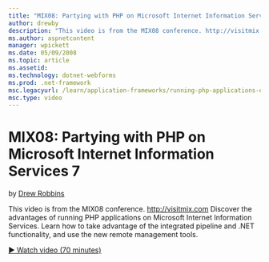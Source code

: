 ```yaml
---
title: "MIX08: Partying with PHP on Microsoft Internet Information Services 7 | Microsoft Docs"
author: drewby
description: "This video is from the MIX08 conference. http://visitmix.com Discover the advantages of running PHP applications on Microsoft Internet Information Services...."
ms.author: aspnetcontent
manager: wpickett
ms.date: 05/09/2008
ms.topic: article
ms.assetid: 
ms.technology: dotnet-webforms
ms.prod: .net-framework
msc.legacyurl: /learn/application-frameworks/running-php-applications-on-iis/mix08-partying-with-php-on-microsoft-internet-information-services-7-and-above
msc.type: video
---
```

MIX08: Partying with PHP on Microsoft Internet Information Services 7
====================
by [Drew Robbins](https://github.com/drewby)

This video is from the MIX08 conference. http://visitmix.com Discover the advantages of running PHP applications on Microsoft Internet Information Services. Learn how to take advantage of the integrated pipeline and .NET functionality, and use the new remote management tools.

[&#9654; Watch video (70 minutes)](https://channel9.msdn.com/Blogs/ASP-NET-Site-Videos/mix08-partying-with-php-on-microsoft-internet-information-services-7-and-above)
